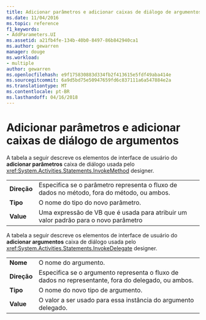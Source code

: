 ```yaml
---
title: Adicionar parâmetros e adicionar caixas de diálogo de argumentos | Microsoft Docs
ms.date: 11/04/2016
ms.topic: reference
f1_keywords:
- AddParameters.UI
ms.assetid: a21fb4fe-134b-40b0-8497-86b842940ca1
ms.author: gewarren
manager: douge
ms.workload:
- multiple
author: gewarren
ms.openlocfilehash: e9f175830883d334fb2f413615e5fdf49aba414e
ms.sourcegitcommit: 6a9d5bd75e50947659fd6c837111a6a547884e2a
ms.translationtype: MT
ms.contentlocale: pt-BR
ms.lasthandoff: 04/16/2018
---
```

# <a name="add-parameters-and-add-arguments-dialog-boxes"></a>Adicionar parâmetros e adicionar caixas de diálogo de argumentos
A tabela a seguir descreve os elementos de interface de usuário do **adicionar parâmetros** caixa de diálogo usada pelo <xref:System.Activities.Statements.InvokeMethod> designer.  
  
|||  
|-|-|  
|**Direção**|Especifica se o parâmetro representa o fluxo de dados no método, fora do método, ou ambos.|  
|**Tipo**|O nome do tipo do novo parâmetro.|  
|**Value**|Uma expressão de VB que é usada para atribuir um valor padrão para o novo parâmetro|  
  
 A tabela a seguir descreve os elementos de interface de usuário do **adicionar argumentos** caixa de diálogo usada pelo <xref:System.Activities.Statements.InvokeDelegate> designer.  
  
|||  
|-|-|  
|**Nome**|O nome do argumento.|  
|**Direção**|Especifica se o argumento representa o fluxo de dados no representante, fora do delegado, ou ambos.|  
|**Tipo**|O nome do novo tipo de argumento.|  
|**Value**|O valor a ser usado para essa instância do argumento delegado.|